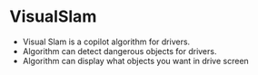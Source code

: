 # VisualSlam
- Visual Slam is a copilot algorithm for drivers.
- Algorithm can detect dangerous objects for drivers.
- Algorithm can display what objects you want in drive screen
